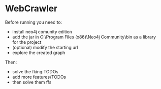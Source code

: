 # WebCrawler

Before running you need to:
- install neo4j comunity edition
- add the jar in C:\Program Files (x86)\Neo4j Community\bin as a library for the project
- (optional) modify the starting url
- explore the created graph

Then:
- solve the fking TODOs
- add more features/TODOs
- then solve them ffs
